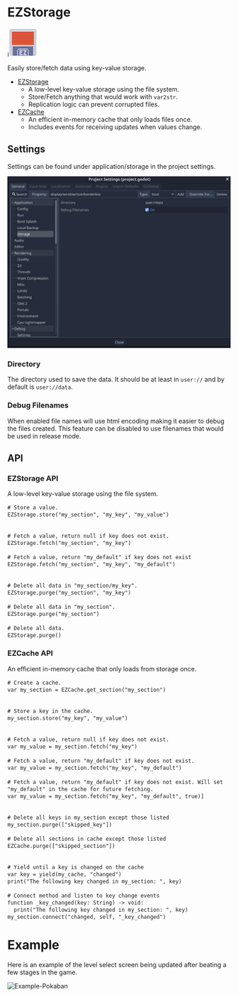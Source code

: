 # EZStorage

i![EZStorage](icon.png)

Easily store/fetch data using key-value storage.

* [EZStorage](#EZStorage-API)
  * A low-level key-value storage using the file system.
  * Store/Fetch anything that would work with `var2str`.
  * Replication logic can prevent corrupted files.
* [EZCache](#EZCache-API)
  * An efficient in-memory cache that only loads files once.
  * Includes events for receiving updates when values change.

## Settings

Settings can be found under application/storage in the project settings.

![Settings](screenshots/settings.png)

### Directory

The directory used to save the data. It should be at least in `user://` and by default is `user://data`.

### Debug Filenames

When enabled file names will use html encoding making it easier to debug the files created.
This feature can be disabled to use filenames that would be used in release mode.

## API

### EZStorage API

A low-level key-value storage using the file system.

```gdscript
# Store a value.
EZStorage.store("my_section", "my_key", "my_value")


# Fetch a value, return null if key does not exist.
EZStorage.fetch("my_section", "my_key")

# Fetch a value, return "my_default" if key does not exist
EZStorage.fetch("my_section", "my_key", "my_default")


# Delete all data in "my_section/my_key".
EZStorage.purge("my_section", "my_key")

# Delete all data in "my_section".
EZStorage.purge("my_section")

# Delete all data.
EZStorage.purge()
```

### EZCache API

An efficient in-memory cache that only loads from storage once.

```gdscript
# Create a cache.
var my_section = EZCache.get_section("my_section")


# Store a key in the cache.
my_section.store("my_key", "my_value")


# Fetch a value, return null if key does not exist.
var my_value = my_section.fetch("my_key")

# Fetch a value, return "my_default" if key does not exist.
var my_value = my_section.fetch("my_key", "my_default")

# Fetch a value, return "my_default" if key does not exist. Will set "my_default" in the cache for future fetching.
var my_value = my_section.fetch("my_key", "my_default", true)]


# Delete all keys in my_section except those listed
my_section.purge(["skipped_key"])

# Delete all sections in cache except those listed
EZCache.purge(["skipped_section"])


# Yield until a key is changed on the cache
var key = yield(my_cache, "changed")
print("The following key changed in my_section: ", key)

# Connect method and listen to key change events
function _key_changed(key: String) -> void:
  print("The following key changed in my_section: ", key)
my_section.connect("changed, self, "_key_changed")
```

# Example

Here is an example of the level select screen being updated after beating a few stages in the game.

![Example-Pokaban](screenshots/ezcache-pokaban.gif)
